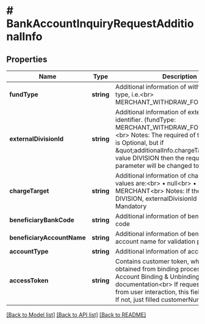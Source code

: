 # # BankAccountInquiryRequestAdditionalInfo

## Properties

Name | Type | Description | Notes
------------ | ------------- | ------------- | -------------
**fundType** | **string** | Additional information of withdraw fund type, i.e.&lt;br&gt; MERCHANT_WITHDRAW_FOR_CORPORATE |
**externalDivisionId** | **string** | Additional information of external division identifier. (fundType: MERCHANT_WITHDRAW_FOR_CORPORATE)&lt;br&gt; Notes: The required of this parameter is Optional, but if \&quot;additionalInfo.chargeTarget\&quot; has value DIVISION then the required of this parameter will be changed to Mandatory | [optional]
**chargeTarget** | **string** | Additional information of charge target. The values are:&lt;br&gt; • null&lt;br&gt; • DIVISION&lt;br&gt; • MERCHANT&lt;br&gt; Notes: If the value is DIVISION, externalDivisionId will be Mandatory | [optional]
**beneficiaryBankCode** | **string** | Additional information of beneficiary Bank code |
**beneficiaryAccountName** | **string** | Additional information of beneficiary account name for validation purpose | [optional]
**accountType** | **string** | Additional information of account type | [optional]
**accessToken** | **string** | Contains customer token, which has been obtained from binding process, refer to Account Binding &amp; Unbinding documentation&lt;br&gt; If request is coming from user interaction, this field is mandatory. If not, just filled customerNumber | [optional]

[[Back to Model list]](../../README.md#models) [[Back to API list]](../../README.md#endpoints) [[Back to README]](../../README.md)

